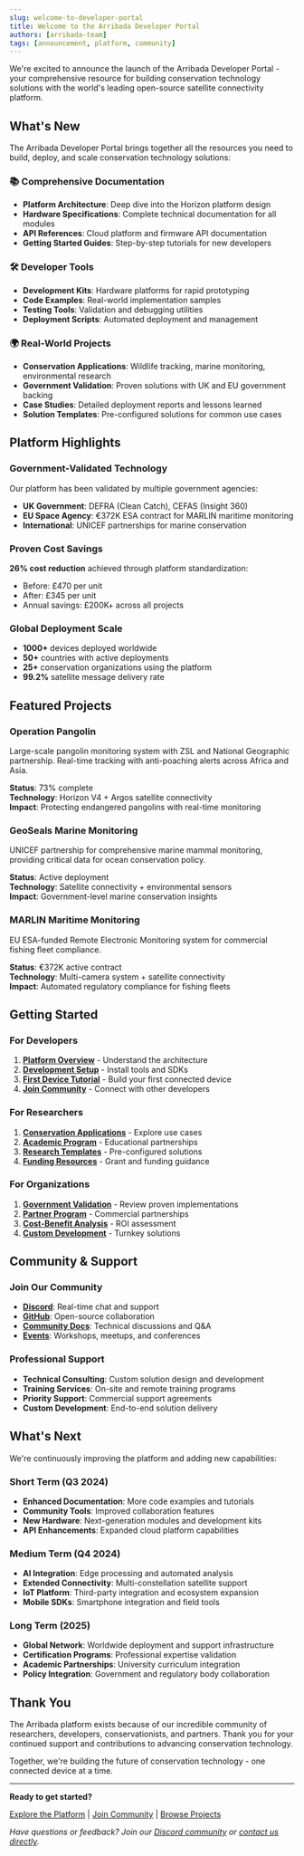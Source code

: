 ```yaml
---
slug: welcome-to-developer-portal
title: Welcome to the Arribada Developer Portal
authors: [arribada-team]
tags: [announcement, platform, community]
---
```


We're excited to announce the launch of the Arribada Developer Portal - your comprehensive resource for building conservation technology solutions with the world's leading open-source satellite connectivity platform.

<!--truncate-->

## What's New

The Arribada Developer Portal brings together all the resources you need to build, deploy, and scale conservation technology solutions:

### 📚 Comprehensive Documentation
- **Platform Architecture**: Deep dive into the Horizon platform design
- **Hardware Specifications**: Complete technical documentation for all modules
- **API References**: Cloud platform and firmware API documentation
- **Getting Started Guides**: Step-by-step tutorials for new developers

### 🛠️ Developer Tools
- **Development Kits**: Hardware platforms for rapid prototyping
- **Code Examples**: Real-world implementation samples
- **Testing Tools**: Validation and debugging utilities
- **Deployment Scripts**: Automated deployment and management

### 🌍 Real-World Projects
- **Conservation Applications**: Wildlife tracking, marine monitoring, environmental research
- **Government Validation**: Proven solutions with UK and EU government backing
- **Case Studies**: Detailed deployment reports and lessons learned
- **Solution Templates**: Pre-configured solutions for common use cases

## Platform Highlights

### Government-Validated Technology
Our platform has been validated by multiple government agencies:
- **UK Government**: DEFRA (Clean Catch), CEFAS (Insight 360)
- **EU Space Agency**: €372K ESA contract for MARLIN maritime monitoring
- **International**: UNICEF partnerships for marine conservation

### Proven Cost Savings
**26% cost reduction** achieved through platform standardization:
- Before: £470 per unit
- After: £345 per unit
- Annual savings: £200K+ across all projects

### Global Deployment Scale
- **1000+** devices deployed worldwide
- **50+** countries with active deployments
- **25+** conservation organizations using the platform
- **99.2%** satellite message delivery rate

## Featured Projects

### Operation Pangolin
Large-scale pangolin monitoring system with ZSL and National Geographic partnership. Real-time tracking with anti-poaching alerts across Africa and Asia.

**Status**: 73% complete  
**Technology**: Horizon V4 + Argos satellite connectivity  
**Impact**: Protecting endangered pangolins with real-time monitoring

### GeoSeals Marine Monitoring
UNICEF partnership for comprehensive marine mammal monitoring, providing critical data for ocean conservation policy.

**Status**: Active deployment  
**Technology**: Satellite connectivity + environmental sensors  
**Impact**: Government-level marine conservation insights

### MARLIN Maritime Monitoring
EU ESA-funded Remote Electronic Monitoring system for commercial fishing fleet compliance.

**Status**: €372K active contract  
**Technology**: Multi-camera system + satellite connectivity  
**Impact**: Automated regulatory compliance for fishing fleets

## Getting Started

### For Developers
1. **[Platform Overview](/docs/platform/overview)** - Understand the architecture
2. **[Development Setup](/docs/platform/getting-started/setup)** - Install tools and SDKs
3. **[First Device Tutorial](/docs/platform/getting-started/first-device)** - Build your first connected device
4. **[Join Community](/community)** - Connect with other developers

### For Researchers
1. **[Conservation Applications](/docs/projects/conservation/operation-pangolin)** - Explore use cases
2. **[Academic Program](mailto:academic@arribada.org)** - Educational partnerships
3. **[Research Templates](/docs/projects/templates/quick-start)** - Pre-configured solutions
4. **[Funding Resources](https://arribada.org/funding)** - Grant and funding guidance

### For Organizations
1. **[Government Validation](/docs/projects/maritime/marlin)** - Review proven implementations
2. **[Partner Program](mailto:partnerships@arribada.org)** - Commercial partnerships
3. **[Cost-Benefit Analysis](/docs/projects/case-studies/cost-benefit)** - ROI assessment
4. **[Custom Development](mailto:business@arribada.org)** - Turnkey solutions

## Community & Support

### Join Our Community
- **[Discord](https://discord.gg/arribada)**: Real-time chat and support
- **[GitHub](https://github.com/arribada)**: Open-source collaboration
- **[Community Docs](/docs/community/overview)**: Technical discussions and Q&A
- **[Events](https://arribada.org/events)**: Workshops, meetups, and conferences

### Professional Support
- **Technical Consulting**: Custom solution design and development
- **Training Services**: On-site and remote training programs
- **Priority Support**: Commercial support agreements
- **Custom Development**: End-to-end solution delivery

## What's Next

We're continuously improving the platform and adding new capabilities:

### Short Term (Q3 2024)
- **Enhanced Documentation**: More code examples and tutorials
- **Community Tools**: Improved collaboration features
- **New Hardware**: Next-generation modules and development kits
- **API Enhancements**: Expanded cloud platform capabilities

### Medium Term (Q4 2024)
- **AI Integration**: Edge processing and automated analysis
- **Extended Connectivity**: Multi-constellation satellite support
- **IoT Platform**: Third-party integration and ecosystem expansion
- **Mobile SDKs**: Smartphone integration and field tools

### Long Term (2025)
- **Global Network**: Worldwide deployment and support infrastructure
- **Certification Programs**: Professional expertise validation
- **Academic Partnerships**: University curriculum integration
- **Policy Integration**: Government and regulatory body collaboration

## Thank You

The Arribada platform exists because of our incredible community of researchers, developers, conservationists, and partners. Thank you for your continued support and contributions to advancing conservation technology.

Together, we're building the future of conservation technology - one connected device at a time.

---

**Ready to get started?**

[Explore the Platform](/docs/platform/overview) | [Join Community](/community) | [Browse Projects](/docs/projects/overview)

*Have questions or feedback? Join our [Discord community](https://discord.gg/arribada) or [contact us directly](mailto:support@arribada.org).*